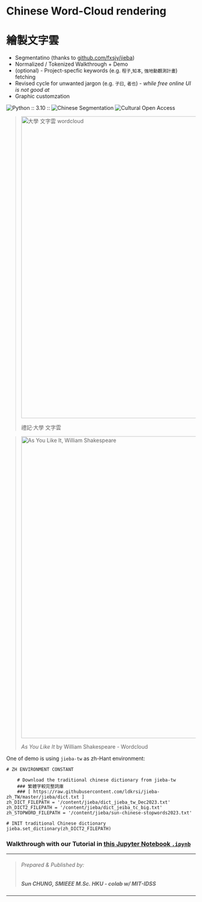 # Chinese Word-Cloud rendering 
# 繪製文字雲
- Segmentatino (thanks to [github.com/fxsjy/jieba](https://github.com/fxsjy/jieba))
- Normalized / Tokenized Walkthrough + Demo
- (optional) - Project-specfic keywords (e.g. `程子`,`知本`, `強地動觀測計畫`) fetching
- Revised cycle for unwanted jargon (e.g. `子曰`, `者也`) - *while free online UI is not good at*
- Graphic customzation

![Python :: 3.10 ::](https://img.shields.io/badge/Python-3.10-blue)
![Chinese Segmentation](https://img.shields.io/badge/中文-Chinese%20Segmentation-darkgreen)
![Cultural Open Access](https://img.shields.io/badge/Cultural%20OPEN%20ACCESS-F68212)
> <img src="https://github.com/ieee-sun/zh-word-cloud/assets/172009644/271cc6cb-28c6-45dd-ba29-759a6c304918" title="大學 文字雲 wordcloud" width=800 height=800>
>
> 禮記·大學 文字雲

>
> <img src="https://github.com/ieee-sun/zh-word-cloud/assets/172009644/971da225-e6e8-4c12-a2b5-5517c1bc9370" title="As You Like It, William Shakespeare" width=800>
>
> *As You Like It* by William Shakespeare - Wordcloud

One of demo is using `jieba-tw`  as zh-Hant environment:
```
# ZH ENVIRONMENT CONSTANT

    # Download the traditional chinese dictionary from jieba-tw
    ### 繁體字較完整詞庫
    ### [ https://raw.githubusercontent.com/ldkrsi/jieba-zh_TW/master/jieba/dict.txt ]
zh_DICT_FILEPATH = '/content/jieba/dict_jieba_tw_Dec2023.txt'
zh_DICT2_FILEPATH = '/content/jieba/dict_jeiba_tc_big.txt'
zh_STOPWORD_FILEPATH = '/content/jieba/sun-chinese-stopwords2023.txt'

# INIT traditional Chinese dictionary
jieba.set_dictionary(zh_DICT2_FILEPATH)
```
### Walkthrough with our Tutorial in [this Jupyter Notebook `.ipynb` ](https://github.com/ieee-sun/zh-word-cloud/blob/3336cc77a529cd57d76b46f3cd2db69eea3f3f44/zh_vocab_clould.ipynb)

---
> ###### Prepared & Published by:
> ##### Sun CHUNG, *SMIEEE* M.Sc. HKU - *colab w/ MIT-IDSS*
---
